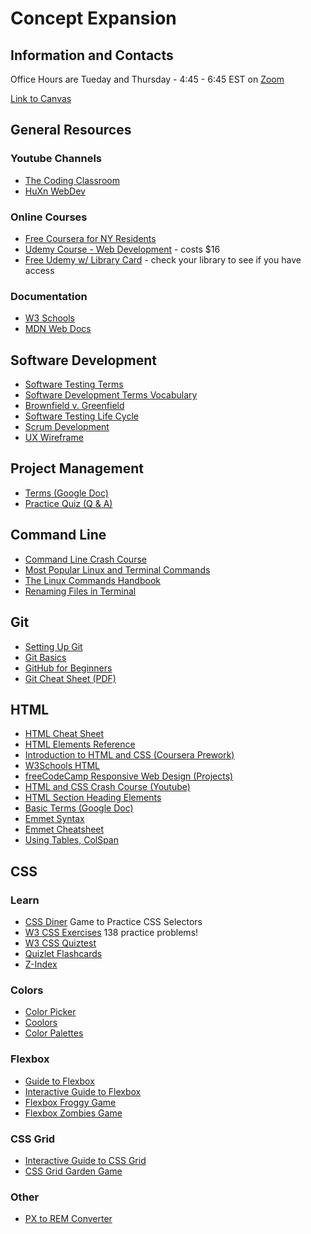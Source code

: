 # Concept Expansion
## Information and Contacts
Office Hours are Tueday and Thursday - 4:45 - 6:45 EST on [Zoom](https://applications.zoom.us/lti/rich/j/97471920450?oauth_consumer_key=RlNGPeekRPi7WbE9imZ7Yg&x_zm_session_id_token=eyJzdiI6IjAwMDAwMSIsInptX3NrbSI6InptX28ybSIsInR5cCI6IkpXVCIsImFsZyI6IkhTMjU2In0.eyJhdWQiOiJpbnRlZ3JhdGlvbiIsImlzcyI6ImludGVncmF0aW9uIiwiZXhwIjoxNzIxMzI1OTczLCJpYXQiOjE3MjEzMjQxNzMsImp0aSI6IjM5MzFiOTQwLWI1YmQtNDBlMi1hMzA2LThmMjlmNWVjODcxOSJ9.lZVy51UuOV2aWVsmr15v-oOxD7pKdzaqLAD_JV1h-rY&lti_scid=39c5184036f0131dfd104c161cfe76aff273f930c2400069c70d96a2fc705c8d)

[Link to Canvas](https://perscholas.instructure.com/)

## General Resources
### Youtube Channels
- [The Coding Classroom](https://www.youtube.com/@TheCodingClassroom-rk/playlists)
- [HuXn WebDev](https://www.youtube.com/@huxnwebdev/playlists)
### Online Courses
- [Free Coursera for NY Residents](https://dol.ny.gov/online-learning-coursera)
- [Udemy Course - Web Development](https://www.udemy.com/course/the-complete-web-development-bootcamp/?couponCode=THANKSLEARNER24) - costs $16
- [Free Udemy w/ Library Card](https://www.gale.com/elearning/udemy) - check your library to see if you have access
### Documentation
- [W3 Schools](https://www.w3schools.com/)
- [MDN Web Docs](https://developer.mozilla.org/en-US/)


## Software Development 
- [Software Testing Terms](https://ray.run/wiki)
- [Software Development Terms Vocabulary](https://redwerk.com/blog/software-development-terms-vocabulary-for-non-techies-top-60-to-know/)
- [Brownfield v. Greenfield](https://youtu.be/HqD1oIpglfY?si=Y_zPula0yU40HHG0)
- [Software Testing Life Cycle](https://www.youtube.com/watch?v=HylDB3bN6hQ)
- [Scrum Development](https://guides.visual-paradigm.com/understanding-scrum-development-teams-t-shaped-vs-i-shaped/)
- [UX Wireframe](https://careerfoundry.com/en/blog/ux-design/what-is-a-wireframe-guide/)

## Project Management
- [Terms (Google Doc)](https://docs.google.com/document/d/1aXEI8790HoUeufB_WlfZ_ATqGJMRl9QlBEs5vxtyNeQ/edit)
- [Practice Quiz (Q & A)](https://docs.google.com/document/d/1iI0_Vi6adRHXGnvxPJOz3yfX2E25by-5Qz3r6fdlzaM/edit?usp=sharing)

## Command Line
- [Command Line Crash Course](https://developer.mozilla.org/en-US/docs/Learn/Tools_and_testing/Understanding_client-side_tools/Command_line)
- [Most Popular Linux and Terminal Commands](https://www.youtube.com/watch?v=ZtqBQ68cfJc)
- [The Linux Commands Handbook](https://www.freecodecamp.org/news/the-linux-commands-handbook/)
- [Renaming Files in Terminal](https://youtu.be/4CmWoxKyGhM?si=zul6aNyUTBlMKL-E)

## Git
- [Setting Up Git](https://www.theodinproject.com/lessons/foundations-git-basics)
- [Git Basics](https://www.theodinproject.com/lessons/foundations-git-basics#new-github-repo)
- [GitHub for Beginners](https://youtu.be/3RjQznt-8kE?si=77pU2zVFPRM2bZPM)
- [Git Cheat Sheet (PDF)](https://training.github.com/downloads/github-git-cheat-sheet.pdf)

## HTML
- [HTML Cheat Sheet](https://htmlcheatsheet.com/)
- [HTML Elements Reference](https://developer.mozilla.org/en-US/docs/Web/HTML/Element)
- [Introduction to HTML and CSS (Coursera Prework)](https://www.coursera.org/learn/introduction-to-front-end-development/lecture/bvbzK/what-is-hyper-text-markup-language)
- [W3Schools HTML](https://www.w3schools.com/html/default.asp)
- [freeCodeCamp Responsive Web Design (Projects)](https://www.freecodecamp.org/learn/2022/responsive-web-design/)
- [HTML and CSS Crash Course (Youtube)](https://www.youtube.com/watch?v=hu-q2zYwEYs)
- [HTML Section Heading Elements](https://developer.mozilla.org/en-US/docs/Web/HTML/Element/Heading_Elements)
- [Basic Terms (Google Doc)](https://docs.google.com/document/d/1fTg7ikjvRKT73zVVS4wSngtgJVAwqZ0tBVWFOmHk_W8/edit?usp=sharing)
- [Emmet Syntax](https://docs.emmet.io/abbreviations/syntax/)
- [Emmet Cheatsheet](https://docs.emmet.io/cheat-sheet/)
- [Using Tables, ColSpan](https://www.w3schools.com/tags/att_td_colspan.asp)

## CSS
### Learn
- [CSS Diner](https://flukeout.github.io/) Game to Practice CSS Selectors
- [W3 CSS Exercises](https://www.w3schools.com/CSS/exercise.asp) 138 practice problems!
- [W3 CSS Quiztest](https://www.w3schools.com/quiztest/quiztest.asp?qtest=CSS)
- [Quizlet Flashcards](https://quizlet.com/117726945/css-practice-quiz-flash-cards/)
- [Z-Index](https://www.smashingmagazine.com/2009/09/the-z-index-css-property-a-comprehensive-look/)
### Colors
- [Color Picker](https://www.w3schools.com/colors/colors_picker.asp)
- [Coolors](https://coolors.co/)
- [Color Palettes](https://colorhunt.co/)
### Flexbox
- [Guide to Flexbox](https://css-tricks.com/snippets/css/a-guide-to-flexbox/)
- [Interactive Guide to Flexbox](https://www.joshwcomeau.com/css/interactive-guide-to-flexbox/)
- [Flexbox Froggy Game](https://flexboxfroggy.com/)
- [Flexbox Zombies Game](https://flexboxzombies.com/p/flexbox-zombies)
### CSS Grid
- [Interactive Guide to CSS Grid](https://www.joshwcomeau.com/css/interactive-guide-to-grid/)
- [CSS Grid Garden Game](https://cssgridgarden.com/)
### Other
- [PX to REM Converter](https://nekocalc.com/px-to-rem-converter)
